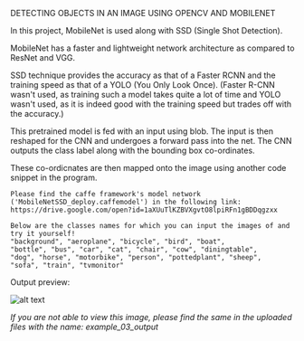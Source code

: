DETECTING OBJECTS IN AN IMAGE USING OPENCV AND MOBILENET

In this project, MobileNet is used along with SSD (Single Shot Detection). 

MobileNet has a faster and lightweight network architecture as compared to ResNet and VGG.

SSD technique provides the accuracy as that of a Faster RCNN and the training speed as that of a YOLO (You Only Look Once).
(Faster R-CNN wasn't used, as training such a model takes quite a lot of time and YOLO wasn't used, as it is indeed good with the training speed but trades off with the accuracy.)

This pretrained model is fed with an input using blob. The input is then reshaped for the CNN and undergoes a forward pass into the net. The CNN outputs the class label along with the bounding box co-ordinates.

These co-ordicnates are then mapped onto the image using another code snippet in the program.


    Please find the caffe framework's model network ('MobileNetSSD_deploy.caffemodel') in the following link:
    https://drive.google.com/open?id=1aXUuTlKZBVXgvtO8lpiRFn1gBDDqgzxx

    Below are the classes names for which you can input the images of and try it yourself!
    "background", "aeroplane", "bicycle", "bird", "boat",
    "bottle", "bus", "car", "cat", "chair", "cow", "diningtable",
    "dog", "horse", "motorbike", "person", "pottedplant", "sheep",
    "sofa", "train", "tvmonitor"

Output preview:

![alt text](https://raw.githubusercontent.com/ShashankNardekar/ML_projects/master/CNN_projects/object_detection/example_03_output.PNG "Detection of horse and jockey")

*If you are not able to view this image, please find the same in the uploaded files with the name: example_03_output*
